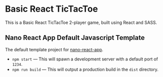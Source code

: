 # Basic React TicTacToe

This is a Basic React TicTacToe 2-player game, built using React and SASS.

## Nano React App Default Javascript Template

The default template project for [nano-react-app](https://github.com/adrianmcli/nano-react-app).

- `npm start` — This will spawn a development server with a default port of `1234`.
- `npm run build` — This will output a production build in the `dist` directory.
